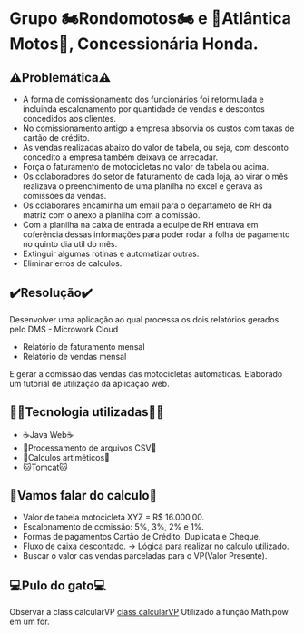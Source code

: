 # Grupo 🏍️Rondomotos🏍️ e 🏁Atlântica Motos🏁, Concessionária Honda.

## ⚠️Problemática⚠️

* A forma de comissionamento dos funcionários foi reformulada e incluinda escalonamento por quantidade de vendas e descontos concedidos aos clientes.
* No comissionamento antigo a empresa absorvia os custos com taxas de cartão de crédito.
* As vendas realizadas abaixo do valor de tabela, ou seja, com desconto concedito a empresa também deixava de arrecadar.
* Força o faturamento de motocicletas no valor de tabela ou acima.
* Os colaboradores do setor de faturamento de cada loja, ao virar o mês realizava o preenchimento de uma planilha no excel e gerava as comissões da vendas.
* Os colaborares encaminha um email para o departameto de RH da matriz com o anexo a planilha com a comissão.
* Com a planilha na caixa de entrada a equipe de RH entrava em coferência dessas informações para poder rodar a folha de pagamento no quinto dia util do mês.
* Extinguir algumas rotinas e automatizar outras.
* Eliminar erros de calculos.

## ✔️Resolução✔️

Desenvolver uma aplicação ao qual processa os dois relatórios gerados pelo DMS - Microwork Cloud

* Relatório de faturamento mensal
* Relatório de vendas mensal

E gerar a comissão das vendas das motocicletas automaticas.
Elaborado um tutorial de utilização da aplicação web.

## 👨‍💻Tecnologia utilizadas👨‍💻

* ☕Java Web☕
* 📝Processamento de arquivos CSV📝
* 🧮Calculos artiméticos🧮
* 🐱Tomcat🐱

## 🧮Vamos falar do calculo🧮

* Valor de tabela motocicleta XYZ = R$ 16.000,00.
* Escalonamento de comissão: 5%, 3%, 2% e 1%.
* Formas de pagamentos Cartão de Crédito, Duplicata e Cheque.
* Fluxo de caixa descontado. -> Lógica para realizar no calculo utilizado.
* Buscar o valor das vendas parceladas para o VP(Valor Presente).

## 💻Pulo do gato💻

Observar a class calcularVP
[class calcularVP](https://github.com/escoobi/rondomotos/blob/master/eclipse-workspace/rondomotos/src/br/com/rondomotos/calcularVP.java)
Utilizado a função Math.pow em um for.


